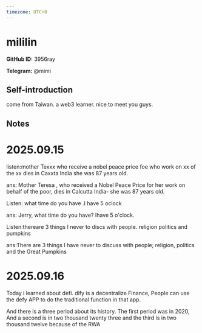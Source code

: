 ```yaml
---
timezone: UTC+8
---
```


# mililin

**GitHub ID:** 3956ray

**Telegram:** @mimi

## Self-introduction

come from Taiwan. a web3 learner. nice to meet you guys.

## Notes
<!-- Content_START -->
# 2025.09.15
<!-- DAILY_CHECKIN_2025-09-15_START -->
listen:mother Texxx who receive a nobel peace price foe who work on xx of the xx dies in Caxxta India she was 87 years old.

ans: Mother Teresa , who received a Nobel Peace Price for her work on behalf of the poor, dies in Calcutta India- she was 87 years old.

Listen: what time do you have .I have 5 oclock

ans: Jerry, what time do you have? Ihave 5 o'clock.

Listen:thereare 3 things I never to discs with people. religion politics and pumpkins

ans:There are 3 things I have never to discuss with people; religion, politics and the Great Pumpkins
<!-- DAILY_CHECKIN_2025-09-15_END -->


# 2025.09.16
<!-- DAILY_CHECKIN_2025-09-16_START -->
Today i learned about defi. dify is a decentralize Finance, People can use the defy APP to do the traditional function in that app.

And there is a three period about its history. The first period was in 2020, And a second is in two thousand twenty three and the third is in two thousand twelve because of the RWA
<!-- DAILY_CHECKIN_2025-09-16_END -->
<!-- Content_END -->
